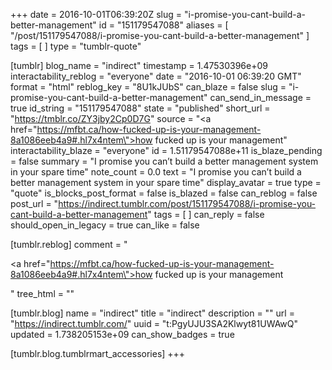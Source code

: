 +++
date = 2016-10-01T06:39:20Z
slug = "i-promise-you-cant-build-a-better-management"
id = "151179547088"
aliases = [ "/post/151179547088/i-promise-you-cant-build-a-better-management" ]
tags = [ ]
type = "tumblr-quote"

[tumblr]
blog_name = "indirect"
timestamp = 1.47530396e+09
interactability_reblog = "everyone"
date = "2016-10-01 06:39:20 GMT"
format = "html"
reblog_key = "8U1kJUbS"
can_blaze = false
slug = "i-promise-you-cant-build-a-better-management"
can_send_in_message = true
id_string = "151179547088"
state = "published"
short_url = "https://tmblr.co/ZY3jby2Cp0D7G"
source = "<a href=\"https://mfbt.ca/how-fucked-up-is-your-management-8a1086eeb4a9#.hl7x4ntem\">how fucked up is your management</a>"
interactability_blaze = "everyone"
id = 1.51179547088e+11
is_blaze_pending = false
summary = "I promise you can’t build a better management system in your spare time"
note_count = 0.0
text = "I promise you can’t build a better management system in your spare time"
display_avatar = true
type = "quote"
is_blocks_post_format = false
is_blazed = false
can_reblog = false
post_url = "https://indirect.tumblr.com/post/151179547088/i-promise-you-cant-build-a-better-management"
tags = [ ]
can_reply = false
should_open_in_legacy = true
can_like = false

[tumblr.reblog]
comment = "<p><a href=\"https://mfbt.ca/how-fucked-up-is-your-management-8a1086eeb4a9#.hl7x4ntem\">how fucked up is your management</a></p>"
tree_html = ""

[tumblr.blog]
name = "indirect"
title = "indirect"
description = ""
url = "https://indirect.tumblr.com/"
uuid = "t:PgyUJU3SA2Klwyt81UWAwQ"
updated = 1.738205153e+09
can_show_badges = true

[tumblr.blog.tumblrmart_accessories]
+++
